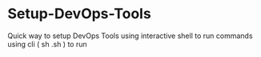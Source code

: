 # Setup-DevOps-Tools
Quick way to setup DevOps Tools using interactive shell to run commands
using cli  (  sh <tool-name>.sh ) to run
